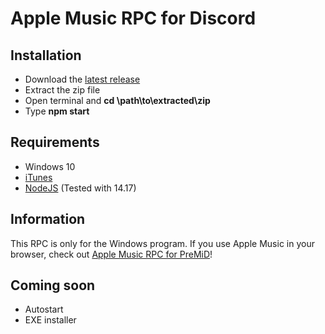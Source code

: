 # Apple Music RPC for Discord

## Installation
* Download the [latest release](https://github.com/N0chteil/Apple-Music-RPC/releases)
* Extract the zip file
* Open terminal and **cd \path\to\extracted\zip**
* Type **npm start**

## Requirements
* Windows 10
* [iTunes](https://www.microsoft.com/p/itunes/9pb2mz1zmb1s?rtc=1&activetab=pivot:overviewtab)
* [NodeJS](https://nodejs.org/en/) (Tested with 14.17)

## Information
This RPC is only for the Windows program. If you use Apple Music in your browser, check out [Apple Music RPC for PreMiD](https://premid.app/store/presences/Apple%20Music)!

## Coming soon
* Autostart
* EXE installer
